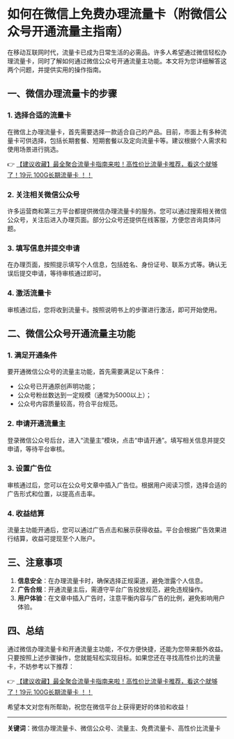# 如何在微信上免费办理流量卡（附微信公众号开通流量主指南）

在移动互联网时代，流量卡已成为日常生活的必需品。许多人希望通过微信轻松办理流量卡，同时了解如何通过微信公众号开通流量主功能。本文将为您详细解答这两个问题，并提供实用的操作指南。

## 一、微信办理流量卡的步骤

### 1. 选择合适的流量卡
在微信上办理流量卡，首先需要选择一款适合自己的产品。目前，市面上有多种流量卡可供选择，包括长期套餐、短期套餐以及定向流量卡等。建议根据个人需求和使用场景进行挑选。

👉 [【建议收藏】最全聚合流量卡指南来啦！高性价比流量卡推荐，看这个就够了！19元 100G长期流量卡 ！！](https://bit.ly/Liuliangka)

### 2. 关注相关微信公众号
许多运营商和第三方平台都提供微信办理流量卡的服务。您可以通过搜索相关微信公众号，关注后进入办理页面。部分公众号还提供在线客服，方便您咨询具体问题。

### 3. 填写信息并提交申请
在办理页面，按照提示填写个人信息，包括姓名、身份证号、联系方式等。确认无误后提交申请，等待审核通过即可。

### 4. 激活流量卡
审核通过后，您将收到流量卡。按照说明书上的步骤进行激活，即可开始使用。

## 二、微信公众号开通流量主功能

### 1. 满足开通条件
要开通微信公众号的流量主功能，首先需要满足以下条件：
- 公众号已开通原创声明功能；
- 公众号粉丝数达到一定规模（通常为5000以上）；
- 公众号内容质量较高，符合平台规范。

### 2. 申请开通流量主
登录微信公众号后台，进入“流量主”模块，点击“申请开通”。填写相关信息并提交申请，等待平台审核。

### 3. 设置广告位
审核通过后，您可以在公众号文章中插入广告位。根据用户阅读习惯，选择合适的广告形式和位置，以提高点击率。

### 4. 收益结算
流量主功能开通后，您可以通过广告点击和展示获得收益。平台会根据广告效果进行结算，收益可提现至个人账户。

## 三、注意事项

1. **信息安全**：在办理流量卡时，确保选择正规渠道，避免泄露个人信息。
2. **广告合规**：开通流量主后，需遵守平台广告投放规范，避免违规操作。
3. **用户体验**：在文章中插入广告时，注意平衡内容与广告的比例，避免影响用户体验。

## 四、总结

通过微信办理流量卡和开通流量主功能，不仅方便快捷，还能为您带来额外收益。只要按照上述步骤操作，您就能轻松实现目标。如果您还在寻找高性价比的流量卡，不妨参考以下推荐：

👉 [【建议收藏】最全聚合流量卡指南来啦！高性价比流量卡推荐，看这个就够了！19元 100G长期流量卡 ！！](https://bit.ly/Liuliangka)

希望本文对您有所帮助，祝您在微信平台上获得更好的体验和收益！

---

**关键词**：微信办理流量卡、微信公众号、流量主、免费流量卡、高性价比流量卡